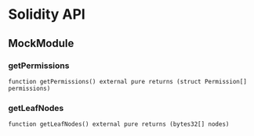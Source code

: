 # Solidity API

## MockModule

### getPermissions

```solidity
function getPermissions() external pure returns (struct Permission[] permissions)
```

### getLeafNodes

```solidity
function getLeafNodes() external pure returns (bytes32[] nodes)
```

